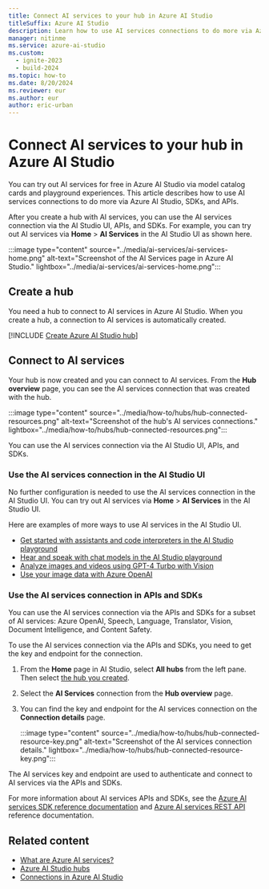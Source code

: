 ```yaml
---
title: Connect AI services to your hub in Azure AI Studio
titleSuffix: Azure AI Studio
description: Learn how to use AI services connections to do more via Azure AI Studio, SDKs, and APIs.
manager: nitinme
ms.service: azure-ai-studio
ms.custom:
  - ignite-2023
  - build-2024
ms.topic: how-to
ms.date: 8/20/2024
ms.reviewer: eur
ms.author: eur
author: eric-urban
---
```


# Connect AI services to your hub in Azure AI Studio

You can try out AI services for free in Azure AI Studio via model catalog cards and playground experiences. This article describes how to use AI services connections to do more via Azure AI Studio, SDKs, and APIs. 

After you create a hub with AI services, you can use the AI services connection via the AI Studio UI, APIs, and SDKs. For example, you can try out AI services via **Home** > **AI Services** in the AI Studio UI as shown here.

:::image type="content" source="../media/ai-services/ai-services-home.png" alt-text="Screenshot of the AI Services page in Azure AI Studio." lightbox="../media/ai-services/ai-services-home.png":::

## Create a hub

You need a hub to connect to AI services in Azure AI Studio. When you create a hub, a connection to AI services is automatically created.

[!INCLUDE [Create Azure AI Studio hub](../includes/create-hub.md)]

## Connect to AI services

Your hub is now created and you can connect to AI services. From the **Hub overview** page, you can see the AI services connection that was created with the hub.

:::image type="content" source="../media/how-to/hubs/hub-connected-resources.png" alt-text="Screenshot of the hub's AI services connections." lightbox="../media/how-to/hubs/hub-connected-resources.png":::

You can use the AI services connection via the AI Studio UI, APIs, and SDKs. 

### Use the AI services connection in the AI Studio UI

No further configuration is needed to use the AI services connection in the AI Studio UI. You can try out AI services via **Home** > **AI Services** in the AI Studio UI.

Here are examples of more ways to use AI services in the AI Studio UI.

- [Get started with assistants and code interpreters in the AI Studio playground](../../ai-services/openai/assistants-quickstart.md?context=/azure/ai-studio/context/context)
- [Hear and speak with chat models in the AI Studio playground](../quickstarts/hear-speak-playground.md)
- [Analyze images and videos using GPT-4 Turbo with Vision](../quickstarts/multimodal-vision.md)
- [Use your image data with Azure OpenAI](../how-to/data-image-add.md)

### Use the AI services connection in APIs and SDKs

You can use the AI services connection via the APIs and SDKs for a subset of AI services: Azure OpenAI, Speech, Language, Translator, Vision, Document Intelligence, and Content Safety.

To use the AI services connection via the APIs and SDKs, you need to get the key and endpoint for the connection.

1. From the **Home** page in AI Studio, select **All hubs** from the left pane. Then select [the hub you created](#create-a-hub).
1. Select the **AI Services** connection from the **Hub overview** page.
1. You can find the key and endpoint for the AI services connection on the **Connection details** page.
    
    :::image type="content" source="../media/how-to/hubs/hub-connected-resource-key.png" alt-text="Screenshot of the AI services connection details." lightbox="../media/how-to/hubs/hub-connected-resource-key.png":::

The AI services key and endpoint are used to authenticate and connect to AI services via the APIs and SDKs.

For more information about AI services APIs and SDKs, see the [Azure AI services SDK reference documentation](../../ai-services/reference/sdk-package-resources.md?context=/azure/ai-studio/context/context) and [Azure AI services REST API](../../ai-services/reference/rest-api-resources.md?context=/azure/ai-studio/context/context) reference documentation.

## Related content

- [What are Azure AI services?](../../ai-services/what-are-ai-services.md?context=/azure/ai-studio/context/context)
- [Azure AI Studio hubs](../concepts/ai-resources.md)
- [Connections in Azure AI Studio](../concepts/connections.md)
